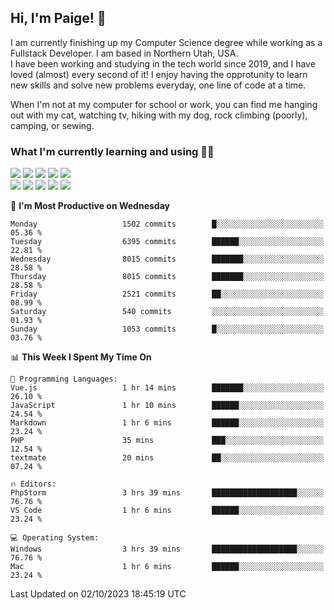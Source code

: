## Hi, I'm Paige! :vulcan_salute:

I am currently finishing up my Computer Science degree while working as a Fullstack Developer. I am based in Northern Utah, USA. \
I have been working and studying in the tech world since 2019, and I have loved (almost) every second of it! I enjoy having the opprotunity to learn new skills and solve new problems everyday, one line of code at a time.  

When I'm not at my computer for school or work, you can find me hanging out with my cat, watching tv, hiking with my dog, rock climbing (poorly), camping, or sewing.  

### What I'm currently learning and using :woman_technologist:
![](https://img.shields.io/badge/Laravel-FF2D20?style=for-the-badge&logo=laravel&logoColor=white) 
![](https://img.shields.io/badge/PHP-777BB4?style=for-the-badge&logo=php&logoColor=white)
![](https://img.shields.io/badge/Vue.js-35495E?style=for-the-badge&logo=vuedotjs&logoColor=4FC08D) 
![](https://img.shields.io/badge/MySQL-005C84?style=for-the-badge&logo=mysql&logoColor=white) 
![](https://img.shields.io/badge/Tailwind_CSS-38B2AC?style=for-the-badge&logo=tailwind-css&logoColor=white) \
![](https://img.shields.io/badge/Python-FFD43B?style=for-the-badge&logo=python&logoColor=blue)
![](https://img.shields.io/badge/Django-092E20?style=for-the-badge&logo=django&logoColor=green)
![](https://img.shields.io/badge/Kotlin-0095D5?&style=for-the-badge&logo=kotlin&logoColor=white)
![](https://img.shields.io/badge/Java-ED8B00?style=for-the-badge&logo=java&logoColor=white)
![](https://img.shields.io/badge/Haskell-5D4F85?style=for-the-badge&logo=haskell&logoColor=white) 

<!--START_SECTION:waka-->
📅 **I'm Most Productive on Wednesday** 

```text
Monday                   1502 commits        █░░░░░░░░░░░░░░░░░░░░░░░░   05.36 % 
Tuesday                  6395 commits        ██████░░░░░░░░░░░░░░░░░░░   22.81 % 
Wednesday                8015 commits        ███████░░░░░░░░░░░░░░░░░░   28.58 % 
Thursday                 8015 commits        ███████░░░░░░░░░░░░░░░░░░   28.58 % 
Friday                   2521 commits        ██░░░░░░░░░░░░░░░░░░░░░░░   08.99 % 
Saturday                 540 commits         ░░░░░░░░░░░░░░░░░░░░░░░░░   01.93 % 
Sunday                   1053 commits        █░░░░░░░░░░░░░░░░░░░░░░░░   03.76 % 
```


📊 **This Week I Spent My Time On** 

```text
💬 Programming Languages: 
Vue.js                   1 hr 14 mins        ███████░░░░░░░░░░░░░░░░░░   26.10 % 
JavaScript               1 hr 10 mins        ██████░░░░░░░░░░░░░░░░░░░   24.54 % 
Markdown                 1 hr 6 mins         ██████░░░░░░░░░░░░░░░░░░░   23.24 % 
PHP                      35 mins             ███░░░░░░░░░░░░░░░░░░░░░░   12.54 % 
textmate                 20 mins             ██░░░░░░░░░░░░░░░░░░░░░░░   07.24 % 

🔥 Editors: 
PhpStorm                 3 hrs 39 mins       ███████████████████░░░░░░   76.76 % 
VS Code                  1 hr 6 mins         ██████░░░░░░░░░░░░░░░░░░░   23.24 % 

💻 Operating System: 
Windows                  3 hrs 39 mins       ███████████████████░░░░░░   76.76 % 
Mac                      1 hr 6 mins         ██████░░░░░░░░░░░░░░░░░░░   23.24 % 
```


 Last Updated on 02/10/2023 18:45:19 UTC
<!--END_SECTION:waka-->
